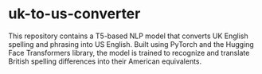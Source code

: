 # uk-to-us-converter
This repository contains a T5-based NLP model that converts UK English spelling and phrasing into US English. Built using PyTorch and the Hugging Face Transformers library, the model is trained to recognize and translate British spelling differences into their American equivalents.
